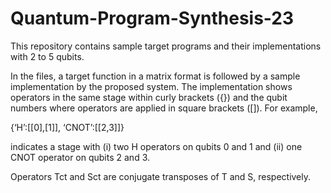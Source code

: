 # Quantum-Program-Synthesis-23

This repository contains sample target programs and their implementations with 2 to 5 qubits. 

In the files, a target function in a matrix format is followed by a sample implementation by the proposed system.	The implementation shows operators in the same stage within curly brackets ({}) and the qubit numbers where operators are applied in square brackets ([]). For example, 

{‘H’:[[0],[1]], ‘CNOT’:[[2,3]]}

indicates a stage with 
(i) two H operators on qubits 0 and 1 and 
(ii) one CNOT operator on qubits 2 and 3. 

Operators Tct and Sct are conjugate transposes of T and S, respectively.
